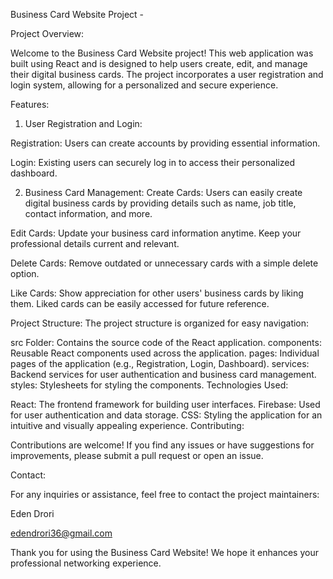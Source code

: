 
Business Card Website Project - 

Project Overview:

Welcome to the Business Card Website project! This web application was built using React and is designed to help users create, edit, and manage their digital business cards. The project incorporates a user registration and login system, allowing for a personalized and secure experience.

Features:
1. User Registration and Login:

Registration: Users can create accounts by providing essential information.

Login: Existing users can securely log in to access their personalized dashboard.

2. Business Card Management:
Create Cards: Users can easily create digital business cards by providing details such as name, job title, contact information, and more.

Edit Cards: Update your business card information anytime. Keep your professional details current and relevant.

Delete Cards: Remove outdated or unnecessary cards with a simple delete option.

Like Cards: Show appreciation for other users' business cards by liking them. Liked cards can be easily accessed for future reference.


Project Structure:
The project structure is organized for easy navigation:

src Folder:
Contains the source code of the React application.
components:
Reusable React components used across the application.
pages:
Individual pages of the application (e.g., Registration, Login, Dashboard).
services:
Backend services for user authentication and business card management.
styles:
Stylesheets for styling the components.
Technologies Used:

React: The frontend framework for building user interfaces.
Firebase: Used for user authentication and data storage.
CSS: Styling the application for an intuitive and visually appealing experience.
Contributing:

Contributions are welcome! If you find any issues or have suggestions for improvements, please submit a pull request or open an issue.

Contact:

For any inquiries or assistance, feel free to contact the project maintainers:

Eden Drori

edendrori36@gmail.com

Thank you for using the Business Card Website! We hope it enhances your professional networking experience.






